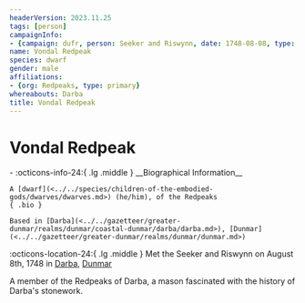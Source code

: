 ```yaml
---
headerVersion: 2023.11.25
tags: [person]
campaignInfo:
- {campaign: dufr, person: Seeker and Riswynn, date: 1748-08-08, type: met}
name: Vondal Redpeak
species: dwarf
gender: male
affiliations:
- {org: Redpeaks, type: primary}
whereabouts: Darba
title: Vondal Redpeak
---
```

# Vondal Redpeak
<div class="grid cards ext-narrow-margin ext-one-column" markdown>
- :octicons-info-24:{ .lg .middle } __Biographical Information__

    A [dwarf](<../../species/children-of-the-embodied-gods/dwarves/dwarves.md>) (he/him), of the Redpeaks  
    { .bio }

    Based in [Darba](<../../gazetteer/greater-dunmar/realms/dunmar/coastal-dunmar/darba/darba.md>), [Dunmar](<../../gazetteer/greater-dunmar/realms/dunmar/dunmar.md>)
</div>



:octicons-location-24:{ .lg .middle } Met the Seeker and Riswynn on August 8th, 1748 in [Darba](<../../gazetteer/greater-dunmar/realms/dunmar/coastal-dunmar/darba/darba.md>), [Dunmar](<../../gazetteer/greater-dunmar/realms/dunmar/dunmar.md>)  


A member of the Redpeaks of Darba, a mason fascinated with the history of Darba's stonework. 